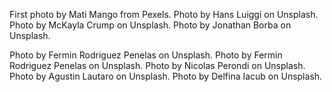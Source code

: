 First photo by Mati Mango from Pexels.
Photo by Hans Luiggi on Unsplash.
Photo by McKayla Crump on Unsplash.
Photo by Jonathan Borba on Unsplash.

Photo by Fermin Rodriguez Penelas on Unsplash.
Photo by Fermin Rodriguez Penelas on Unsplash.
Photo by Nicolas Perondi on Unsplash.
Photo by Agustin Lautaro on Unsplash.
Photo by Delfina Iacub on Unsplash.

